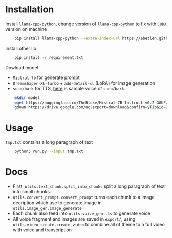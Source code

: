 # Installation

Install `llama-cpp-python`, change version of `llama-cpp-python` to fix with `CUDA` version on machine

```bash
    pip install llama-cpp-python --extra-index-url https://abetlen.github.io/llama-cpp-python/whl/12.4
```

Install other lib

```bash
    pip install -r requirement.txt
```

Dowload model

- `Mistral-7b` for generate prompt
- `Dreamshaper-XL-turbo` + `add-detail-xl` (LoRA) for image generation 
- `suno/bark` for TTS, [here](https://suno-ai.notion.site/8b8e8749ed514b0cbf3f699013548683?v=bc67cff786b04b50b3ceb756fd05f68c) is sample voice of `suno/bark`

```bash
    mkdir model
    wget https://huggingface.co/TheBloke/Mistral-7B-Instruct-v0.2-GGUF/resolve/main/mistral-7b-instruct-v0.2.Q4_K_M.gguf -P model/
    gdown https://drive.google.com/uc?export=download&confirm=yTib&id=1HaYMgeQBRyEblJscALoE2lOCsQwaJ5Oz -O model/
```

# Usage

`tmp.txt` contains a long paragraph of text

```bash
    python3 run.py --input tmp.txt
```

# Docs

- First, `utils.text_chunk.split_into_chunks` split a long paragraph of text into small chunks.
- `utils.convert_prompt.convert_prompt` turns each chunk to a image decription which use to generate image in `utils.image_gen.image_generate`
- Each chunk also feed into `utils.voice_gen.tts` to generate voice
- All voice fragment and images are saved in `export/`, using `utils.video_create.create_video` to combine all of theme to a full video with voice and transcription
